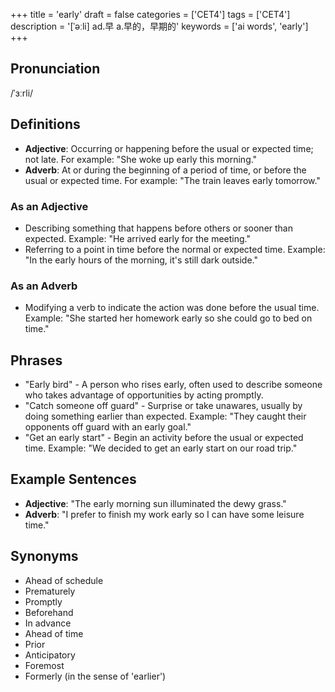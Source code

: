 +++
title = 'early'
draft = false
categories = ['CET4']
tags = ['CET4']
description = '[ˈəːli] ad.早 a.早的，早期的'
keywords = ['ai words', 'early']
+++

## Pronunciation
/ˈɜːrli/

## Definitions
- **Adjective**: Occurring or happening before the usual or expected time; not late. For example: "She woke up early this morning."
- **Adverb**: At or during the beginning of a period of time, or before the usual or expected time. For example: "The train leaves early tomorrow."

### As an Adjective
- Describing something that happens before others or sooner than expected. Example: "He arrived early for the meeting."
- Referring to a point in time before the normal or expected time. Example: "In the early hours of the morning, it's still dark outside."

### As an Adverb
- Modifying a verb to indicate the action was done before the usual time. Example: "She started her homework early so she could go to bed on time."

## Phrases
- "Early bird" - A person who rises early, often used to describe someone who takes advantage of opportunities by acting promptly.
- "Catch someone off guard" - Surprise or take unawares, usually by doing something earlier than expected. Example: "They caught their opponents off guard with an early goal."
- "Get an early start" - Begin an activity before the usual or expected time. Example: "We decided to get an early start on our road trip."

## Example Sentences
- **Adjective**: "The early morning sun illuminated the dewy grass."
- **Adverb**: "I prefer to finish my work early so I can have some leisure time."

## Synonyms
- Ahead of schedule
- Prematurely
- Promptly
- Beforehand
- In advance
- Ahead of time
- Prior
- Anticipatory
- Foremost
- Formerly (in the sense of 'earlier')
